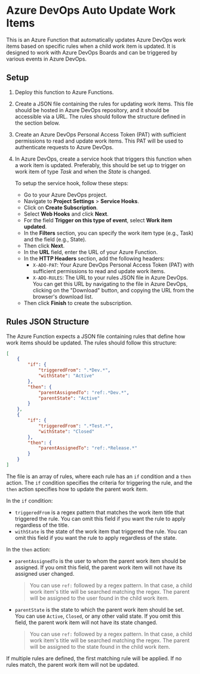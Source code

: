 # Azure DevOps Auto Update Work Items

This is an Azure Function that automatically updates Azure DevOps work items based on specific rules when a child work item is updated. It is designed to work with Azure DevOps Boards and can be triggered by various events in Azure DevOps.

## Setup

1. Deploy this function to Azure Functions.
2. Create a JSON file containing the rules for updating work items. This file should be hosted in Azure DevOps repository, and it should be accessible via a URL. The rules should follow the structure defined in the section below.
3. Create an Azure DevOps Personal Access Token (PAT) with sufficient permissions to read and update work items. This PAT will be used to authenticate requests to Azure DevOps.
4. In Azure DevOps, create a service hook that triggers this function when a work item is updated. Preferably, this should be set up to trigger on work item of type _Task_ and when the _State_ is changed.

   To setup the service hook, follow these steps:
   - Go to your Azure DevOps project.
   - Navigate to **Project Settings** > **Service Hooks**.
   - Click on **Create Subscription**.
   - Select **Web Hooks** and click **Next**.
   - For the field **Trigger on this type of event**, select **Work item updated**.
   - In the **Filters** section, you can specify the work item type (e.g., Task) and the field (e.g., State).
   - Then click **Next**.
   - In the **URL** field, enter the URL of your Azure Function.
   - In the **HTTP Headers** section, add the following headers:
     - `X-ADO-PAT`: Your Azure DevOps Personal Access Token (PAT) with sufficient permissions to read and update work items.
     - `X-ADO-RULES`: The URL to your rules JSON file in Azure DevOps. You can get this URL by navigating to the file in Azure DevOps, clicking on the "Download" button, and copying the URL from the browser's download list.
   - Then click **Finish** to create the subscription.
 

## Rules JSON Structure

The Azure Function expects a JSON file containing rules that define how work items should be updated. The rules should follow this structure:

```json
[
    {
        "if": {
            "triggeredFrom": ".*Dev.*",
            "withState": "Active"
        },
        "then": {
            "parentAssignedTo": "ref:.*Dev.*",
            "parentState": "Active"
        }
    },
    {
        "if": {
            "triggeredFrom": ".*Test.*",
            "withState": "Closed"
        },
        "then": {
            "parentAssignedTo": "ref:.*Release.*"
        }
    }
]
```

The file is an array of rules, where each rule has an `if` condition and a `then` action. The `if` condition specifies the criteria for triggering the rule, and the `then` action specifies how to update the parent work item.

In the `if` condition:

- `triggeredFrom` is a regex pattern that matches the work item title that triggered the rule. You can omit this field if you want the rule to apply regardless of the title.
- `withState` is the state of the work item that triggered the rule. You can omit this field if you want the rule to apply regardless of the state.
  
In the `then` action:

- `parentAssignedTo` is the user to whom the parent work item should be assigned. If you omit this field, the parent work item will not have its assigned user changed.

  > You can use `ref:` followed by a regex pattern. In that case, a child work item's title will be searched matching the regex. The parent will be assigned to the user found in the child work item.

- `parentState` is the state to which the parent work item should be set. You can use `Active`, `Closed`, or any other valid state. If you omit this field, the parent work item will not have its state changed.

  > You can use `ref:` followed by a regex pattern. In that case, a child work item's title will be searched matching the regex. The parent will be assigned to the state found in the child work item.


If multiple rules are defined, the first matching rule will be applied. If no rules match, the parent work item will not be updated.